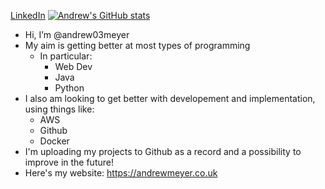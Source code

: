 [LinkedIn](https://www.linkedin.com/in/andrew-meyer-200103266/)
[![Andrew's GitHub stats](https://github-readme-stats.vercel.app/api?username=andrew03meyer)](https://github.com/andrew03meyer/github-readme-stats)

- Hi, I’m @andrew03meyer
- My aim is getting better at most types of programming
  - In particular:
    -  Web Dev
    -  Java
    -  Python
-  I also am looking to get better with developement and implementation, using things like:
    - AWS
    - Github
    - Docker
- I'm uploading my projects to Github as a record and a possibility to improve in the future!
- Here's my website: https://andrewmeyer.co.uk
<!---
andrew03meyer/andrew03meyer is a ✨ special ✨ repository because its `README.md` (this file) appears on your GitHub profile.
You can click the Preview link to take a look at your changes.
--->

